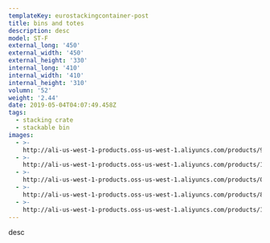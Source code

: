 ```yaml
---
templateKey: eurostackingcontainer-post
title: bins and totes
description: desc
model: ST-F
external_long: '450'
external_width: '450'
external_height: '330'
internal_long: '410'
internal_width: '410'
internal_height: '310'
volumn: '52'
weight: '2.44'
date: 2019-05-04T04:07:49.458Z
tags:
  - stacking crate
  - stackable bin
images:
  - >-
    http://ali-us-west-1-products.oss-us-west-1.aliyuncs.com/products/98b08721e9ce4628b1c4d9fd162e1b1b.jpg
  - >-
    http://ali-us-west-1-products.oss-us-west-1.aliyuncs.com/products/1f933de1ed2541b7a35f467c1faac419.jpg
  - >-
    http://ali-us-west-1-products.oss-us-west-1.aliyuncs.com/products/035968a6d52f4fc194878ad9de024bdf.jpg
  - >-
    http://ali-us-west-1-products.oss-us-west-1.aliyuncs.com/products/835f0627725a450b889469bd7c93a8a4.jpg
  - >-
    http://ali-us-west-1-products.oss-us-west-1.aliyuncs.com/products/14a0b75161aa4fc180da2fcc5787c3e5.jpg
---
```

desc
